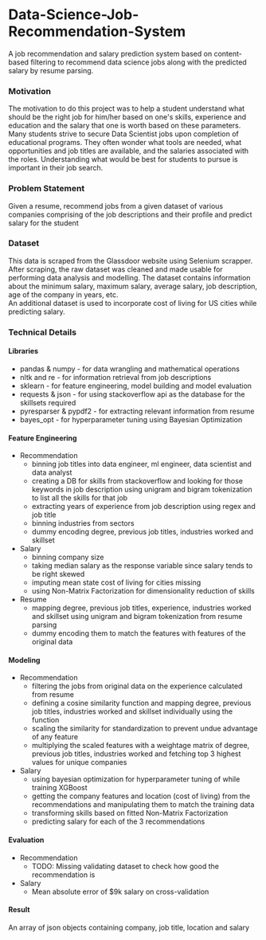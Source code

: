 # Data-Science-Job-Recommendation-System
A job recommendation and salary prediction system based on content-based filtering to recommend data science jobs along with the predicted salary by resume parsing.
 
 ### Motivation
The motivation to do this project was to help a student understand what should be the right job for him/her based on one's skills, experience and education and the salary that one is worth based on these parameters. Many students strive to secure Data Scientist jobs upon completion of educational programs. They often wonder what tools are needed, what opportunities and job titles are available, and the salaries associated with the roles. Understanding what would be best for students to pursue is important in their job search.
 
 ### Problem Statement
Given a resume, recommend jobs from a given dataset of various companies comprising of the job descriptions and their profile and predict salary for the student
 
 ### Dataset
This data is scraped from the Glassdoor website using Selenium scrapper. After scraping, the raw dataset was cleaned and made usable for performing data analysis and modelling. The dataset contains information about the minimum salary, maximum salary, average salary, job description, age of the company in years, etc.<br>
An additional dataset is used to incorporate cost of living for US cities while predicting salary.
 
 ### Technical Details
 
 #### Libraries
 * pandas & numpy - for data wrangling and mathematical operations
 * nltk and re - for information retrieval from job descriptions
 * sklearn - for feature engineering, model building and model evaluation
 * requests & json - for using stackoverflow api as the database for the skillsets required
 * pyresparser & pypdf2 - for extracting relevant information from resume 
 * bayes_opt - for hyperparameter tuning using Bayesian Optimization

#### Feature Engineering
* Recommendation
  * binning job titles into data engineer, ml engineer, data scientist and data analyst
  * creating a DB for skills from stackoverflow and looking for those keywords in job description using unigram and bigram tokenization to list all the skills for that job
  * extracting years of experience from job description using regex and job title
  * binning industries from sectors
  * dummy encoding degree, previous job titles, industries worked and skillset
* Salary
  * binning company size
  * taking median salary as the response variable since salary tends to be right skewed
  * imputing mean state cost of living for cities missing
  * using Non-Matrix Factorization for dimensionality reduction of skills
* Resume
  * mapping degree, previous job titles, experience, industries worked and skillset using unigram and bigram tokenization from resume parsing
  * dummy encoding them to match the features with features of the original data

#### Modeling
* Recommendation
  * filtering the jobs from original data on the experience calculated from resume
  * defining a cosine similarity function and mapping degree, previous job titles, industries worked and skillset individually using the function
  * scaling the similarity for standardization to prevent undue advantage of any feature
  * multiplying the scaled features with a weightage matrix of degree, previous job titles, industries worked and fetching top 3 highest values for unique companies
* Salary
  * using bayesian optimization for hyperparameter tuning of while training XGBoost
  * getting the company features and location (cost of living) from the recommendations and manipulating them to match the training data
  * transforming skills based on fitted Non-Matrix Factorization
  * predicting salary for each of the 3 recommendations

#### Evaluation
* Recommendation
  * TODO: Missing validating dataset to check how good the recommendation is
* Salary
  * Mean absolute error of $9k salary on cross-validation 

#### Result
An array of json objects containing company, job title, location and salary 
 
